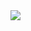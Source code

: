 <div style="align:center"><img src="https://raw.githubusercontent.com/Saghen/UWP-Youtube-Twitch-Viewer/master/Logo.png" /></div>